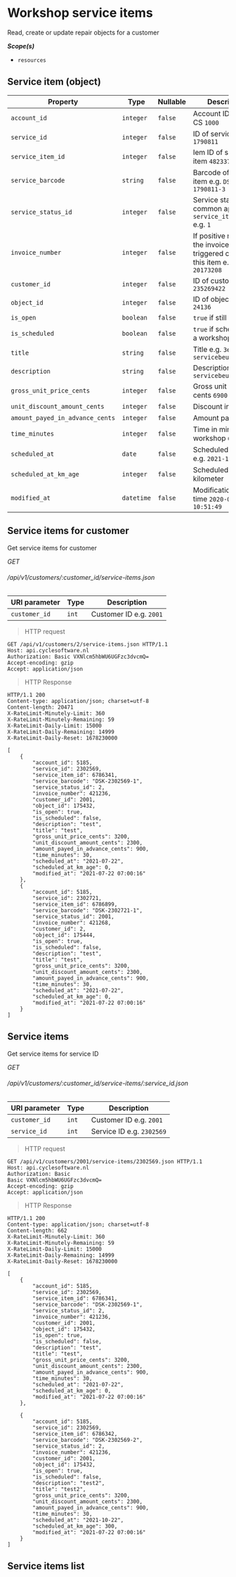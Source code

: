 # Workshop service items #

Read, create or update repair objects for a customer

***Scope(s)***

- `resources`

## Service item (object)

| **Property**                    | **Type**   | **Nullable** | **Description**                                                                       |
|---------------------------------|------------|--------------|---------------------------------------------------------------------------------------|
| `account_id`                    | `integer`  | `false`      | Account ID within CS `1000`                                                           |
| `service_id`                    | `integer`  | `false`      | ID of service `1790811`                                                               |
| `service_item_id`               | `integer`  | `false`      | Iem ID of service item `4823371`                                                      |
| `service_barcode`               | `string`   | `false`      | Barcode of service item e.g. `DSK-1790811-3`                                          |
| `service_status_id`             | `integer`  | `false`      | Service status see common api `service_item_status` e.g. `1`                          |
| `invoice_number`                | `integer`  | `false`      | If positive number, the invoice which triggered creation of this item e.g. `20173208` |
| `customer_id`                   | `integer`  | `false`      | ID of customer e.g. `235269422`                                                       |
| `object_id`                     | `integer`  | `false`      | ID of object e.g. `24136`                                                             |
| `is_open`                       | `boolean`  | `false`      | `true` if still open                                                                  |
| `is_scheduled`                  | `boolean`  | `false`      | `true` if scheduled in a workshop order                                               |
| `title`                         | `string`   | `false`      | Title e.g. `3e servicebeurt`                                                          |
| `description`                   | `string`   | `false`      | Description e.g. `3e servicebeurt`                                                    |
| `gross_unit_price_cents`        | `integer`  | `false`      | Gross unit price in cents `6900`                                                      |
| `unit_discount_amount_cents`    | `integer`  | `false`      | Discount in cents `0`                                                                 |
| `amount_payed_in_advance_cents` | `integer`  | `false`      | Amount payed `0`                                                                      |
| `time_minutes`                  | `integer`  | `false`      | Time in minutes for workshop `60`                                                     |
| `scheduled_at`                  | `date`     | `false`      | Scheduled for date e.g. `2021-12-22`                                                  |
| `scheduled_at_km_age`           | `integer`  | `false`      | Scheduled after X kilometer                                                           |
| `modified_at`                   | `datetime` | `false`      | Modification date time `2020-06-22 10:51:49`                                          |

## Service items for customer

Get service items for customer

<div class="api-endpoint">
    <div class="endpoint-data">
        <i class="label label-post">GET</i>
        <h6>/api/v1/customers/:customer_id/service-items.json</h6>
    </div>
</div>

| **URI parameter** | **Type** | **Description**         |
|-------------------|----------|-------------------------|
| `customer_id`     | `int`    | Customer ID e.g. `2001` |

> HTTP request

```http
GET /api/v1/customers/2/service-items.json HTTP/1.1
Host: api.cyclesoftware.nl
Authorization: Basic VXNlcm5hbWU6UGFzc3dvcmQ=
Accept-encoding: gzip
Accept: application/json
```

> HTTP Response

```http
HTTP/1.1 200
Content-type: application/json; charset=utf-8
Content-length: 20471
X-RateLimit-Minutely-Limit: 360
X-RateLimit-Minutely-Remaining: 59
X-RateLimit-Daily-Limit: 15000
X-RateLimit-Daily-Remaining: 14999
X-RateLimit-Daily-Reset: 1678230000

[
    {
        "account_id": 5185,
        "service_id": 2302569,
        "service_item_id": 6786341,
        "service_barcode": "DSK-2302569-1",
        "service_status_id": 2,
        "invoice_number": 421236,
        "customer_id": 2001,
        "object_id": 175432,
        "is_open": true,
        "is_scheduled": false,
        "description": "test",
        "title": "test",
        "gross_unit_price_cents": 3200,
        "unit_discount_amount_cents": 2300,
        "amount_payed_in_advance_cents": 900,
        "time_minutes": 30,
        "scheduled_at": "2021-07-22",
        "scheduled_at_km_age": 0,
        "modified_at": "2021-07-22 07:00:16"
    },
    {
        "account_id": 5185,
        "service_id": 2302721,
        "service_item_id": 6786899,
        "service_barcode": "DSK-2302721-1",
        "service_status_id": 2001,
        "invoice_number": 421268,
        "customer_id": 2,
        "object_id": 175444,
        "is_open": true,
        "is_scheduled": false,
        "description": "test",
        "title": "test",
        "gross_unit_price_cents": 3200,
        "unit_discount_amount_cents": 2300,
        "amount_payed_in_advance_cents": 900,
        "time_minutes": 30,
        "scheduled_at": "2021-07-22",
        "scheduled_at_km_age": 0,
        "modified_at": "2021-07-22 07:00:16"
    }
]
```

## Service items

Get service items for service ID

<div class="api-endpoint">
    <div class="endpoint-data">
        <i class="label label-post">GET</i>
        <h6>/api/v1/customers/:customer_id/service-items/:service_id.json</h6>
    </div>
</div>

| **URI parameter** | **Type** | **Description**           |
|-------------------|----------|---------------------------|
| `customer_id`     | `int`    | Customer ID e.g. `2001`   |
| `service_id`      | `int`    | Service ID e.g. `2302569` |

> HTTP request

```http
GET /api/v1/customers/2001/service-items/2302569.json HTTP/1.1
Host: api.cyclesoftware.nl
Authorization: Basic
Basic VXNlcm5hbWU6UGFzc3dvcmQ=
Accept-encoding: gzip
Accept: application/json
```

> HTTP Response

```http
HTTP/1.1 200
Content-type: application/json; charset=utf-8
Content-length: 662
X-RateLimit-Minutely-Limit: 360
X-RateLimit-Minutely-Remaining: 59
X-RateLimit-Daily-Limit: 15000
X-RateLimit-Daily-Remaining: 14999
X-RateLimit-Daily-Reset: 1678230000

[
    {
        "account_id": 5185,
        "service_id": 2302569,
        "service_item_id": 6786341,
        "service_barcode": "DSK-2302569-1",
        "service_status_id": 2,
        "invoice_number": 421236,
        "customer_id": 2001,
        "object_id": 175432,
        "is_open": true,
        "is_scheduled": false,
        "description": "test",
        "title": "test",
        "gross_unit_price_cents": 3200,
        "unit_discount_amount_cents": 2300,
        "amount_payed_in_advance_cents": 900,
        "time_minutes": 30,
        "scheduled_at": "2021-07-22",
        "scheduled_at_km_age": 0,
        "modified_at": "2021-07-22 07:00:16"
    },
    
    {
        "account_id": 5185,
        "service_id": 2302569,
        "service_item_id": 6786342,
        "service_barcode": "DSK-2302569-2",
        "service_status_id": 2,
        "invoice_number": 421236,
        "customer_id": 2001,
        "object_id": 175432,
        "is_open": true,
        "is_scheduled": false,
        "description": "test2",
        "title": "test2",
        "gross_unit_price_cents": 3200,
        "unit_discount_amount_cents": 2300,
        "amount_payed_in_advance_cents": 900,
        "time_minutes": 30,
        "scheduled_at": "2021-10-22",
        "scheduled_at_km_age": 300,
        "modified_at": "2021-07-22 07:00:16"
    }
]
```

## Service items list

